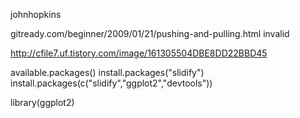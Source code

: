 johnhopkins

gitready.com/beginner/2009/01/21/pushing-and-pulling.html invalid

http://cfile7.uf.tistory.com/image/161305504DBE8DD22BBD45

available.packages()
install.packages("slidify")
install.packages(c("slidify","ggplot2","devtools"))

library(ggplot2)









